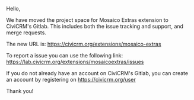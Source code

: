 Hello,

We have moved the project space for Mosaico Extras extension to CiviCRM's Gitlab. This includes both the issue tracking and support, and merge requests.

The new URL is: https://civicrm.org/extensions/mosaico-extras

To report a issue you can use the following link: https://lab.civicrm.org/extensions/mosaicoextras/issues

If you do not already have an account on CiviCRM's Gitlab, you can create an account by registering on https://civicrm.org/user

Thank you!
